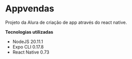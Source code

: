 # Appvendas

Projeto da Alura de criação de app através do react native.


**Tecnologias utilizadas**

* NodeJS 20.11.1
* Expo CLI 0.17.8
* React Native 0.73
